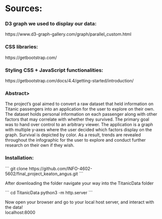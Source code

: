 <h1>Sources:</h1>

<h3>D3 graph we used to display our data:</h3>
https://www.d3-graph-gallery.com/graph/parallel_custom.html

<h3>CSS libraries:</h3>
https://getbootstrap.com/

<h3>Styling CSS + JavaScript functionalities:</h3>
https://getbootstrap.com/docs/4.4/getting-started/introduction/

<h3>Abstract></h3>
<p>The project’s goal aimed to convert a raw dataset that held information on Titanic passengers into an application for the user to explore on their own. The dataset holds personal information on each passenger along with other factors that may correlate with whether they survived. The primary goal was to hand over control to an arbitrary viewer. The application is a graph with multiple y-axes where the user decided which factors display on the graph. Survival is depicted by color. As a result, trends are revealed throughout the infographic for the user to explore and conduct further research on their own if they wish. <p>

<h3>Installation:</h3>
```
     git clone https://github.com/INFO-4602-5602/final_project_keaton_angus.git
```
<p>After downloading the folder navigate your way into the TitanicData folder</p>
```
     cd TitanicData
     python3 -m http.server
```
<p>Now open your browser and go to your local host server, and interact with the data! <br>
localhost:8000</p>
